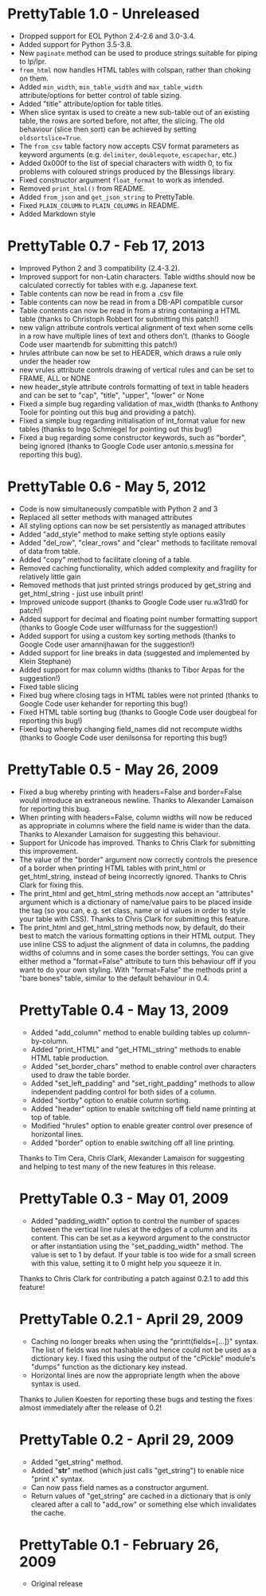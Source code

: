 # PrettyTable 1.0 - Unreleased

* Dropped support for EOL Python 2.4-2.6 and 3.0-3.4.
* Added support for Python 3.5-3.8.
* New `paginate` method can be used to produce strings suitable
  for piping to lp/lpr.
* `from_html` now handles HTML tables with colspan, rather than
  choking on them.
* Added `min_width`, `min_table_width` and `max_table_width`
  attribute/options for better control of table sizing.
* Added "title" attribute/option for table titles.
* When slice syntax is used to create a new sub-table out of an
  existing table, the rows are sorted before, not after, the slicing.
  The old behaviour (slice then sort) can be achieved by setting
  `oldsortslice=True`.
* The `from_csv` table factory now accepts CSV format parameters as
  keyword arguments (e.g. `delimiter`, `doublequote`, `escapechar`, etc.)
* Added 0x000f to the list of special characters with width 0, to fix
  problems with coloured strings produced by the Blessings library.
* Fixed constructor argument `float_format` to work as intended.
* Removed `print_html()` from README.
* Added `from_json` and `get_json_string` to PrettyTable.
* Fixed `PLAIN_COLUMN` to `PLAIN_COLUMNS` in README.
* Added Markdown style

# PrettyTable 0.7 - Feb 17, 2013

* Improved Python 2 and 3 compatibility (2.4-3.2).
* Improved support for non-Latin characters.  Table widths should
  now be calculated correctly for tables with e.g. Japanese text.
* Table contents can now be read in from a .csv file
* Table contents can now be read in from a DB-API compatible cursor
* Table contents can now be read in from a string containing a
  HTML table (thanks to Christoph Robbert for submitting this patch!)
* new valign attribute controls vertical alignment of text when
  some cells in a row have multiple lines of text and others don't.
  (thanks to Google Code user maartendb for submitting this patch!)
* hrules attribute can now be set to HEADER, which draws a rule only
  under the header row
* new vrules attribute controls drawing of vertical rules and can
  be set to FRAME, ALL or NONE
* new header_style attribute controls formatting of text in table
  headers and can be set to "cap", "title", "upper", "lower" or None
* Fixed a simple bug regarding validation of max_width (thanks to
  Anthony Toole for pointing out this bug and providing a patch).
* Fixed a simple bug regarding initialisation of int_format value
  for new tables (thanks to Ingo Schmiegel for pointing out this
  bug!)
* Fixed a bug regarding some constructor keywords, such as "border",
  being ignored (thanks to Google Code user antonio.s.messina for
  reporting this bug).

# PrettyTable 0.6 - May 5, 2012

* Code is now simultaneously compatible with Python 2 and 3
* Replaced all setter methods with managed attributes
* All styling options can now be set persistently as managed attributes
* Added "add_style" method to make setting style options easily
* Added "del_row", "clear_rows" and "clear" methods to facilitate
  removal of data from table.
* Added "copy" method to facilitate cloning of a table.
* Removed caching functionality, which added complexity and fragility
  for relatively little gain
* Removed methods that just printed strings produced by get_string and
  get_html_string - just use inbuilt print!
* Improved unicode support (thanks to Google Code user ru.w31rd0 for
  patch!)
* Added support for decimal and floating point number formatting
  support (thanks to Google Code user willfurnass for the suggestion!)
* Added support for using a custom key sorting methods (thanks to
  Google Code user amannijhawan for the suggestion!)
* Added support for line breaks in data (suggested and implemented by
  Klein Stephane)
* Added support for max column widths (thanks to Tibor Arpas for the
  suggestion!)
* Fixed table slicing
* Fixed bug where closing <tr/> tags in HTML tables were not printed
  (thanks to Google Code user kehander for reporting this bug!)
* Fixed HTML table sorting bug (thanks to Google Code user dougbeal
  for reporting this bug!)
* Fixed bug whereby changing field_names did not recompute widths
  (thanks to Google Code user denilsonsa for reporting this bug!)

# PrettyTable 0.5 - May 26, 2009

* Fixed a bug whereby printing with headers=False and border=False 
  would introduce an extraneous newline. Thanks to Alexander Lamaison 
  for reporting this bug. 
* When printing with headers=False, column widths will now be reduced 
  as appropriate in columns where the field name is wider than the 
  data. Thanks to Alexander Lamaison for suggesting this behaviour. 
* Support for Unicode has improved. Thanks to Chris Clark for 
  submitting this improvement. 
* The value of the "border" argument now correctly controls the 
  presence of a border when printing HTML tables with print_html or 
  get_html_string, instead of being incorrectly ignored. Thanks to 
  Chris Clark for fixing this. 
* The print_html and get_html_string methods now accept an 
  "attributes" argument which is a dictionary of name/value pairs to be 
  placed inside the <table> tag (so you can, e.g. set class, name or id 
  values in order to style your table with CSS). Thanks to Chris Clark 
  for submitting this feature. 
* The print_html and get_html_string methods now, by default, do their 
  best to match the various formatting options in their HTML output. 
  They use inline CSS to adjust the alignment of data in columns, the 
  padding widths of columns and in some cases the border settings. You 
  can give either method a "format=False" attribute to turn this 
  behaviour off if you want to do your own styling. With "format=False" 
  the methods print a "bare bones" table, similar to the default 
  behaviour in 0.4.

# PrettyTable 0.4 - May 13, 2009

* Added "add_column" method to enable building tables up column-by-column.
* Added "print_HTML" and "get_HTML_string" methods to enable HTML table
  production.
* Added "set_border_chars" method to enable control over characters used to
  draw the table border.
* Added "set_left_padding" and "set_right_padding" methods to allow
  independent padding control for both sides of a column.
* Added "sortby" option to enable column sorting.
* Added "header" option to enable switching off field name printing at top of
  table.
* Modified "hrules" option to enable greater control over presence of
  horizontal lines.
* Added "border" option to enable switching off all line printing.

Thanks to Tim Cera, Chris Clark, Alexander Lamaison for suggesting and helping
to test many of the new features in this release.

# PrettyTable 0.3 - May 01, 2009

* Added "padding_width" option to control the number of spaces between the
  vertical line rules at the edges of a column and its content.  This can be
  set as a keyword argument to the constructor or after instantiation using
  the "set_padding_width" method.  The value is set to 1 by defaut.  If your
  table is too wide for a small screen with this value, setting it to 0 might
  help you squeeze it in.

Thanks to Chris Clark for contributing a patch against 0.2.1 to add this
feature!

# PrettyTable 0.2.1 - April 29, 2009

* Caching no longer breaks when using the "printt(fields=[...])" syntax.  The
  list of fields was not hashable and hence could not be used as a dictionary
  key.  I fixed this using the output of the "cPickle" module's "dumps"
  function as the dictionary key instead.
* Horizontal lines are now the appropriate length when the above syntax is
  used.

Thanks to Julien Koesten for reporting these bugs and testing the fixes almost
immediately after the release of 0.2!

# PrettyTable 0.2 - April 29, 2009

* Added "get_string" method.
* Added "__str__" method (which just calls "get_string") to enable nice
 "print x" syntax. 
* Can now pass field names as a constructor argument.
* Return values of "get_string" are cached in a dictionary that is only
  cleared after a call to "add_row" or something else which invalidates the
  cache.

# PrettyTable 0.1 - February 26, 2009

* Original release

